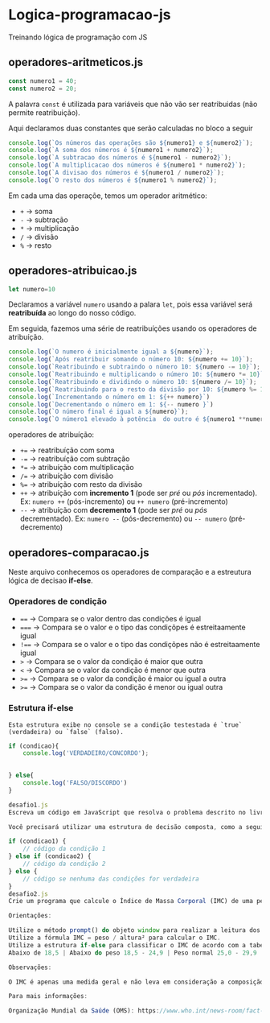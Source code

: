 # Logica-programacao-js

Treinando lógica de programação com JS

## operadores-aritmeticos.js

~~~js
const numero1 = 40;
const numero2 = 20;
~~~

A palavra `const` é utilizada para variáveis que não vão ser reatribuidas (não permite reatribuição).

Aqui declaramos duas constantes que serão calculadas no bloco a seguir

~~~js
console.log(`Os números das operações são ${numero1} e ${numero2}`);
console.log(`A soma dos números é ${numero1 + numero2}`);
console.log(`A subtracao dos números é ${numero1 - numero2}`);
console.log(`A multiplicacao dos números é ${numero1 * numero2}`);
console.log(`A divisao dos números é ${numero1 / numero2}`);
console.log(`O resto dos números é ${numero1 % numero2}`);
~~~

Em cada uma das operaçõe, temos um operador aritmético:

* `+` -> soma
* `-` -> subtração
* `*` -> multiplicação
* `/` -> divisão
* `%` -> resto

## operadores-atribuicao.js

~~~js
let numero=10
~~~

Declaramos a variável `numero` usando a palara `let`, pois essa variável será **reatribuída** ao longo do nosso código.

Em seguida, fazemos uma série de reatribuíções usando  os operadores de atribuíção.

~~~js
console.log(`O numero é inicialmente igual a ${numero}`);
console.log(`Após reatribuir somando o número 10: ${numero += 10}`);
console.log(`Reatribuindo e subtraindo o número 10: ${numero -= 10}`);
console.log(`Reatribuindo e multiplicando o número 10: ${numero *= 10}`);
console.log(`Reatribuindo e dividindo o número 10: ${numero /= 10}`);
console.log(`Reatribuindo para o resto da divisão por 10: ${numero %= 10}`);
console.log(`Incrementando o número em 1: ${++ numero}`)
console.log(`Decrementando o número em 1: ${-- numero }`)
console.log(`O número final é igual a ${numero}`);
console.log(`O número1 elevado à potência  do outro é ${numero1 **numero2}`)
~~~

operadores de atribuíção:

* `+=` -> reatribuíção com soma
* `-=` -> reatribuíção com subtração
* `*=` -> atribuíção com multiplicação
* `/=` -> atribuíção com divisão
* `%=` -> atribuíção com resto da divisão
* `++` -> atribuíção com **incremento 1** (pode ser *pré* ou *pós* incrementado). Ex: `numero ++` (pós-incremento) ou `++ numero` (pré-incremento)
* `--` -> atribuíção com **decremento 1** (pode ser *pré* ou *pós* decrementado).  Ex: `numero --` (pós-decremento) ou `-- numero` (pré-decremento)


## operadores-comparacao.js

Neste arquivo conhecemos os operadores de comparação e a estreutura lógica de decisao **if-else**.

### Operadores de condição

* `==`  -> Compara se o valor dentro das condições é igual
* `===` -> Compara se o valor e o tipo das condiçõpes é estreitaamente igual
* `!==` -> Compara se o valor e o tipo das condiçõpes não é estreitaamente igual
* `>`   -> Compara se o valor da condição é maior que outra
* `<`   -> Compara se o valor da condição é menor que outra
* `>=`  -> Compara se o valor da condição é maior ou igual a outra
* `>=`  -> Compara se o valor da condição é menor ou igual outra


### Estrutura **if-else**

    Esta estrutura exibe no console se a condição testestada é `true` (verdadeira) ou `false` (falso).

~~~js
if (condicao){
    console.log('VERDADEIRO/CONCORDO');

    
} else{
    console.log('FALSO/DISCORDO')
}

desafio1.js
Escreva um código em JavaScript que resolva o problema descrito no livro Lógica de Programação I, p. 20, em que temos que obter as 3 notas de um aluno, calcular a média e exibir se o aluno foi aprovado, reprovado ou se ficou para exame. Não é necessário ler as notas, você pode defini-las com variáveis.

Você precisará utilizar uma estrutura de decisão composta, como a seguir:

if (condicao1) {
    // código da condição 1
} else if (condicao2) {
    // código da condição 2
} else {
    // código se nenhuma das condições for verdadeira
}
desafio2.js
Crie um programa que calcule o Índice de Massa Corporal (IMC) de uma pessoa.

Orientações:

Utilize o método prompt() do objeto window para realizar a leitura dos dados de entrada.
Utilize a fórmula IMC = peso / altura² para calcular o IMC.
Utilize a estrutura if-else para classificar o IMC de acordo com a tabela da OMS:
Abaixo de 18,5 | Abaixo do peso 18,5 - 24,9 | Peso normal 25,0 - 29,9 | Sobrepeso 30,0 - 34,9 | Obesidade grau I 35,0 - 39,9 | Obesidade grau II Acima de 40,0 | Obesidade grau III

Observações:

O IMC é apenas uma medida geral e não leva em consideração a composição corporal (músculos versus gordura). Pessoas com muita massa muscular podem ter um IMC alto, mesmo que não sejam obesas. É importante consultar um médico ou nutricionista para uma avaliação individualizada.

Para mais informações:

Organização Mundial da Saúde (OMS): https://www.who.int/news-room/fact-sheets/detail/obesity-and-overweight
~~~